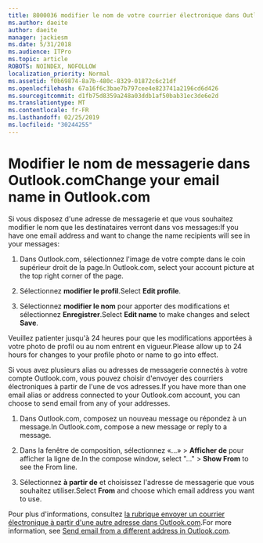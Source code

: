 ```yaml
---
title: 8000036 modifier le nom de votre courrier électronique dans Outlook.com
ms.author: daeite
author: daeite
manager: jackiesm
ms.date: 5/31/2018
ms.audience: ITPro
ms.topic: article
ROBOTS: NOINDEX, NOFOLLOW
localization_priority: Normal
ms.assetid: f0b69874-8a7b-480c-8329-01872c6c21df
ms.openlocfilehash: 67a16f6c3bae7b797cee4e823741a2196cd6d426
ms.sourcegitcommit: d1fb75d8359a248a03ddb1af50bab31ec3de6e2d
ms.translationtype: MT
ms.contentlocale: fr-FR
ms.lasthandoff: 02/25/2019
ms.locfileid: "30244255"
---
```

# <a name="change-your-email-name-in-outlookcom"></a><span data-ttu-id="ac985-102">Modifier le nom de messagerie dans Outlook.com</span><span class="sxs-lookup"><span data-stu-id="ac985-102">Change your email name in Outlook.com</span></span>

<span data-ttu-id="ac985-103">Si vous disposez d'une adresse de messagerie et que vous souhaitez modifier le nom que les destinataires verront dans vos messages:</span><span class="sxs-lookup"><span data-stu-id="ac985-103">If you have one email address and want to change the name recipients will see in your messages:</span></span>
  
1. <span data-ttu-id="ac985-104">Dans Outlook.com, sélectionnez l'image de votre compte dans le coin supérieur droit de la page.</span><span class="sxs-lookup"><span data-stu-id="ac985-104">In Outlook.com, select your account picture at the top right corner of the page.</span></span>
    
2. <span data-ttu-id="ac985-105">Sélectionnez **modifier le profil**.</span><span class="sxs-lookup"><span data-stu-id="ac985-105">Select **Edit profile**.</span></span> 
    
3. <span data-ttu-id="ac985-106">Sélectionnez **modifier le nom** pour apporter des modifications et sélectionnez **Enregistrer**.</span><span class="sxs-lookup"><span data-stu-id="ac985-106">Select **Edit name** to make changes and select **Save**.</span></span> 
    
<span data-ttu-id="ac985-107">Veuillez patienter jusqu'à 24 heures pour que les modifications apportées à votre photo de profil ou au nom entrent en vigueur.</span><span class="sxs-lookup"><span data-stu-id="ac985-107">Please allow up to 24 hours for changes to your profile photo or name to go into effect.</span></span>
  
<span data-ttu-id="ac985-108">Si vous avez plusieurs alias ou adresses de messagerie connectés à votre compte Outlook.com, vous pouvez choisir d'envoyer des courriers électroniques à partir de l'une de vos adresses.</span><span class="sxs-lookup"><span data-stu-id="ac985-108">If you have more than one email alias or address connected to your Outlook.com account, you can choose to send email from any of your addresses.</span></span>
  
1. <span data-ttu-id="ac985-109">Dans Outlook.com, composez un nouveau message ou répondez à un message.</span><span class="sxs-lookup"><span data-stu-id="ac985-109">In Outlook.com, compose a new message or reply to a message.</span></span>
    
2. <span data-ttu-id="ac985-110">Dans la fenêtre de composition, sélectionnez «...» \> **Afficher de** pour afficher la ligne de.</span><span class="sxs-lookup"><span data-stu-id="ac985-110">In the compose window, select "..." \> **Show From** to see the From line.</span></span> 
    
3. <span data-ttu-id="ac985-111">Sélectionnez **à partir de** et choisissez l'adresse de messagerie que vous souhaitez utiliser.</span><span class="sxs-lookup"><span data-stu-id="ac985-111">Select **From** and choose which email address you want to use.</span></span> 
    
<span data-ttu-id="ac985-112">Pour plus d'informations, consultez [la rubrique envoyer un courrier électronique à partir d'une autre adresse dans Outlook.com](https://go.microsoft.com/fwlink/p/?linkid=2001701&amp;clcid=0x409).</span><span class="sxs-lookup"><span data-stu-id="ac985-112">For more information, see [Send email from a different address in Outlook.com](https://go.microsoft.com/fwlink/p/?linkid=2001701&amp;clcid=0x409).</span></span>
  

